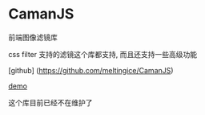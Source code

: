 # CamanJS

前端图像滤镜库

css filter 支持的滤镜这个库都支持, 而且还支持一些高级功能

[github] (https://github.com/meltingice/CamanJS)

[demo](http://camanjs.com/)

这个库目前已经不在维护了